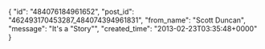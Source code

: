  {
   "id": "484076184961652",
   "post_id": "462493170453287_484074394961831",
   "from_name": "Scott Duncan",
   "message": "It's a \"Story\"",
   "created_time": "2013-02-23T03:35:48+0000"
 }
